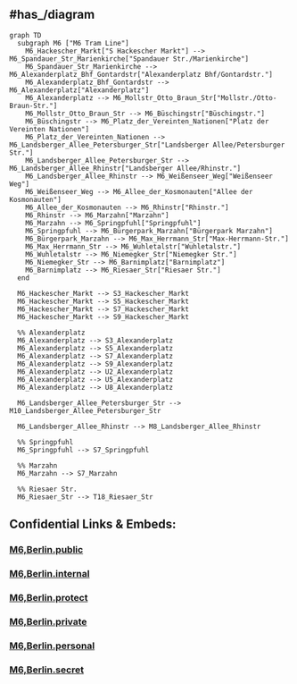 

## #has_/diagram 


```mermaid
graph TD
  subgraph M6 ["M6 Tram Line"]
    M6_Hackescher_Markt["S Hackescher Markt"] --> M6_Spandauer_Str_Marienkirche["Spandauer Str./Marienkirche"]
    M6_Spandauer_Str_Marienkirche --> M6_Alexanderplatz_Bhf_Gontardstr["Alexanderplatz Bhf/Gontardstr."]
    M6_Alexanderplatz_Bhf_Gontardstr --> M6_Alexanderplatz["Alexanderplatz"]
    M6_Alexanderplatz --> M6_Mollstr_Otto_Braun_Str["Mollstr./Otto-Braun-Str."]
    M6_Mollstr_Otto_Braun_Str --> M6_Büschingstr["Büschingstr."]
    M6_Büschingstr --> M6_Platz_der_Vereinten_Nationen["Platz der Vereinten Nationen"]
    M6_Platz_der_Vereinten_Nationen --> M6_Landsberger_Allee_Petersburger_Str["Landsberger Allee/Petersburger Str."]
    M6_Landsberger_Allee_Petersburger_Str --> M6_Landsberger_Allee_Rhinstr["Landsberger Allee/Rhinstr."]
    M6_Landsberger_Allee_Rhinstr --> M6_Weißenseer_Weg["Weißenseer Weg"]
    M6_Weißenseer_Weg --> M6_Allee_der_Kosmonauten["Allee der Kosmonauten"]
    M6_Allee_der_Kosmonauten --> M6_Rhinstr["Rhinstr."]
    M6_Rhinstr --> M6_Marzahn["Marzahn"]
    M6_Marzahn --> M6_Springpfuhl["Springpfuhl"]
    M6_Springpfuhl --> M6_Bürgerpark_Marzahn["Bürgerpark Marzahn"]
    M6_Bürgerpark_Marzahn --> M6_Max_Herrmann_Str["Max-Herrmann-Str."]
    M6_Max_Herrmann_Str --> M6_Wuhletalstr["Wuhletalstr."]
    M6_Wuhletalstr --> M6_Niemegker_Str["Niemegker Str."]
    M6_Niemegker_Str --> M6_Barnimplatz["Barnimplatz"]
    M6_Barnimplatz --> M6_Riesaer_Str["Riesaer Str."]
  end

  M6_Hackescher_Markt --> S3_Hackescher_Markt
  M6_Hackescher_Markt --> S5_Hackescher_Markt
  M6_Hackescher_Markt --> S7_Hackescher_Markt
  M6_Hackescher_Markt --> S9_Hackescher_Markt

  %% Alexanderplatz
  M6_Alexanderplatz --> S3_Alexanderplatz
  M6_Alexanderplatz --> S5_Alexanderplatz
  M6_Alexanderplatz --> S7_Alexanderplatz
  M6_Alexanderplatz --> S9_Alexanderplatz
  M6_Alexanderplatz --> U2_Alexanderplatz
  M6_Alexanderplatz --> U5_Alexanderplatz
  M6_Alexanderplatz --> U8_Alexanderplatz

  M6_Landsberger_Allee_Petersburger_Str --> M10_Landsberger_Allee_Petersburger_Str

  M6_Landsberger_Allee_Rhinstr --> M8_Landsberger_Allee_Rhinstr

  %% Springpfuhl
  M6_Springpfuhl --> S7_Springpfuhl

  %% Marzahn
  M6_Marzahn --> S7_Marzahn

  %% Riesaer Str.
  M6_Riesaer_Str --> T18_Riesaer_Str

```




## Confidential Links & Embeds: 

### [M6,Berlin.public](/_public/\Earth\Continent\Europe\Europe~Central\Germany\Germany~West\State~Berlin\cities~Berlin\cities~Berlin\Berlin-city\Tram,BerlinM6,Berlin.public.md) 

### [M6,Berlin.internal](/_internal/\Earth\Continent\Europe\Europe~Central\Germany\Germany~West\State~Berlin\cities~Berlin\cities~Berlin\Berlin-city\Tram,BerlinM6,Berlin.internal.md) 

### [M6,Berlin.protect](/_protect/\Earth\Continent\Europe\Europe~Central\Germany\Germany~West\State~Berlin\cities~Berlin\cities~Berlin\Berlin-city\Tram,BerlinM6,Berlin.protect.md) 

### [M6,Berlin.private](/_private/\Earth\Continent\Europe\Europe~Central\Germany\Germany~West\State~Berlin\cities~Berlin\cities~Berlin\Berlin-city\Tram,BerlinM6,Berlin.private.md) 

### [M6,Berlin.personal](/_personal/\Earth\Continent\Europe\Europe~Central\Germany\Germany~West\State~Berlin\cities~Berlin\cities~Berlin\Berlin-city\Tram,BerlinM6,Berlin.personal.md) 

### [M6,Berlin.secret](/_secret/\Earth\Continent\Europe\Europe~Central\Germany\Germany~West\State~Berlin\cities~Berlin\cities~Berlin\Berlin-city\Tram,BerlinM6,Berlin.secret.md)

